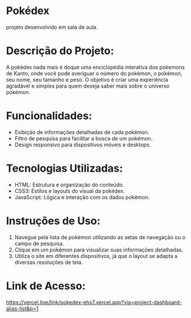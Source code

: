 # Pokédex
projeto desenvolvido em sala de aula.

# Descrição do Projeto:
 A pokédex nada mais é doque uma enciclopédia interativa dos pokemons de Kanto, onde você pode averiguar o número do pokémon, o pokémon, seu nome, seu tamanho e peso.
 O objetivo é criar uma experiência agradável e simples para quem deseja saber mais sobre o universo pokémon. 

# Funcionalidades:
- Exibição de informações detalhadas de cada pokémon. 
- Filtro de pesquisa para facilitar a busca de um pokémon.
- Design responsivo para dispositivos móveis e desktops. 

# Tecnologias Utilizadas:
- HTML: Estrutura e organização do conteúdo. 
- CSS3: Estilos e layouts do visual da pokédex.
- JavaScript: Lógica e interação com os dados pokémon. 

# Instruções de Uso:
1. Navegue pela lista de pokémon utilizando as setas de navegação ou o campo de pesquisa. 
2. Clique em um pokémon para visualizar suas informações detalhadas. 
3. Utiliza o site em  diferentes dispositivos, já que o layout se adapta a diversas resoluções de tela. 



# Link de Acesso: 
https://vercel.live/link/pokedex-ehs7.vercel.app?via=project-dashboard-alias-list&p=1

